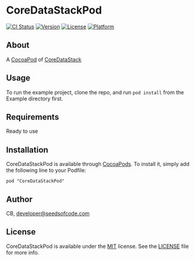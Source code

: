 # CoreDataStackPod

[![CI Status](http://img.shields.io/travis/seedsofcode/CoreDataStackPod.svg?style=flat)](https://travis-ci.org/seedsofcode/CoreDataStackPod)
[![Version](https://img.shields.io/cocoapods/v/CoreDataStackPod.svg?style=flat)](http://cocoadocs.org/docsets/CoreDataStackPod)
[![License](https://img.shields.io/cocoapods/l/CoreDataStackPod.svg?style=flat)](http://cocoadocs.org/docsets/CoreDataStackPod)
[![Platform](https://img.shields.io/cocoapods/p/CoreDataStackPod.svg?style=flat)](http://cocoadocs.org/docsets/CoreDataStackPod)

## About
A [CocoaPod](http://cocoapods.org) of [CoreDataStack](https://github.com/adamgit/CoreDataStack)

## Usage

To run the example project, clone the repo, and run `pod install` from the Example directory first.

## Requirements
Ready to use

## Installation

CoreDataStackPod is available through [CocoaPods](http://cocoapods.org). To install
it, simply add the following line to your Podfile:

    pod "CoreDataStackPod"

## Author

CB, developer@seedsofcode.com

## License

CoreDataStackPod is available under the [MIT](http://opensource.org/licenses/MIT) license. See the [LICENSE](LICENSE) file for more info.

